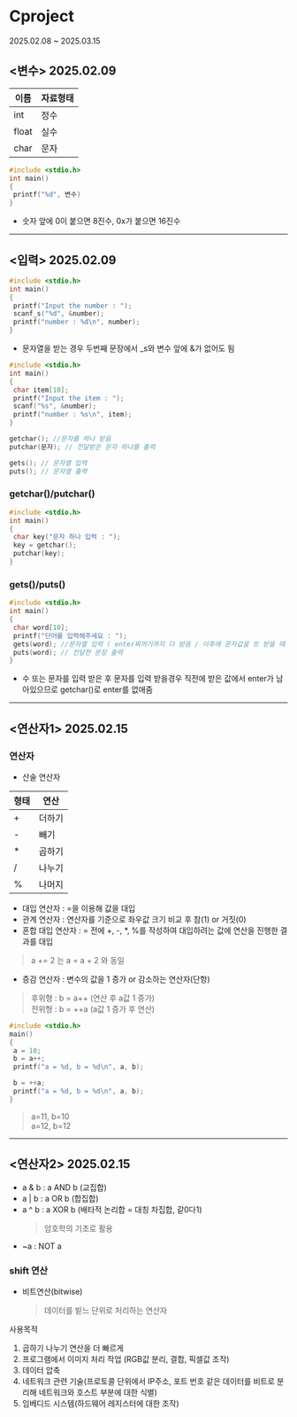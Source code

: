 # Cproject
 2025.02.08 ~ 2025.03.15

## <변수> 2025.02.09 
|이름|자료형태|
|-----|-----|
|int|정수|
|float|실수|
|char|문자|

```c
#include <stdio.h>
int main()
{
 printf("%d", 변수)
}
```

+ 숫자 앞에 0이 붙으면 8진수, 0x가 붙으면 16진수
<hr/>


## <입력> 2025.02.09
```c
#include <stdio.h>
int main()
{
 printf("Input the number : ");
 scanf_s("%d", &number);
 printf("number : %d\n", number);
}
```
+ 문자열을 받는 경우 두번째 문장에서 _s와 변수 앞에 &가 없어도 됨

```c
#include <stdio.h>
int main()
{
 char item[10];
 printf("Input the item : ");
 scanf("%s", &number);
 printf("number : %s\n", item);
}
```


```c
getchar(); //문자를 하나 받음
putchar(문자); // 전달받은 문자 하나를 출력

gets(); // 문자열 입력
puts(); // 문자열 출력
```

### getchar()/putchar()
```c
#include <stdio.h>
int main()
{
 char key("문자 하나 입력 : ");
 key = getchar();
 putchar(key);
}
```


### gets()/puts()
```c
#include <stdio.h>
int main()
{
 char word[10];
 printf("단어를 입력해주세요 : ");
 gets(word); //문자열 입력 ( enter찌꺼기까지 다 받음 / 이후에 문자값을 또 받을 때 getchar() 필요없음 )
 puts(word); // 전달한 문장 출력
}
```
+ 수 또는 문자를 입력 받은 후 문자를 입력 받을경우 직전에 받은 값에서 enter가 남아있으므로 getchar()로 enter를 없애줌
<hr/>

## <연산자1> 2025.02.15
### 연산자
+ 산술 연산자
  
|형태|연산|
|-----|-----|
|+|더하기|
|-|빼기|
|*|곱하기|
|/|나누기|
|%|나머지|



+ 대입 연산자 : =을 이용해 값을 대입
+ 관계 연산자 : 연산자를 기준으로 좌우값 크기 비교 후 참(1) or 거짓(0)
+ 혼합 대입 연산자 : = 전에 +, -, *, %를 작성하여 대입하려는 값에 연산을 진행한 결과를 대입
> a += 2 는 a = a + 2 와 동일
+ 증감 연산자 : 변수의 값을 1 증가 or 감소하는 연산자(단항)
> 후위형 : b = a++ (연산 후 a값 1 증가)<br>
> 전위형 : b = ++a (a값 1 증가 후 연산)


```c
#include <stdio.h>
main()
{
 a = 10;
 b = a++;
 printf("a = %d, b = %d\n", a, b);

 b = ++a;
 printf("a = %d, b = %d\n", a, b);
}
```
> a=11, b=10<br>
> a=12, b=12
<hr/>

## <연산자2> 2025.02.15
+ a & b : a AND b (교집합)
+ a | b : a OR b (합집합)
+ a ^ b : a XOR b (배타적 논리합 = 대칭 차집합, 같0다1)
  > 암호학의 기초로 활용
+ ~a : NOT a

### shift 연산 
+ 비트연산(bitwise)
  > 데이터를 빝느 단위로 처리하는 연산자

사용목적
1. 곱하기 나누기 연산을 더 빠르게
2. 프로그램에서 이미지 처리 작업 (RGB값 분리, 결합, 픽셀값 조작)
3. 데이터 압축
4. 네트워크 관련 기술(프로토콜 단위에서 IP주소, 포트 번호 같은 데이터를 비트로 분리해 네트워크와 호스트 부분에 대한 식별)
5. 임베디드 시스템(하드웨어 레지스터에 대한 조작)

